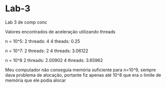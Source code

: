 # Lab-3
Lab 3 de comp conc

Valores encontrados de aceleração utilizando threads

n = 10^5:
2 threads: 4
4 theads: 0.25

n = 10^7:
2 threads: 2
4 threads: 3.06122

n = 10^8
2 threads: 2.00902
4 threads: 3.65962

Meu computador não conseguia memória suficiente para n=10^9, sempre dava problema de alocação, portante fiz apenas até 10^8 que era o limite de memória que ele podia alocar
